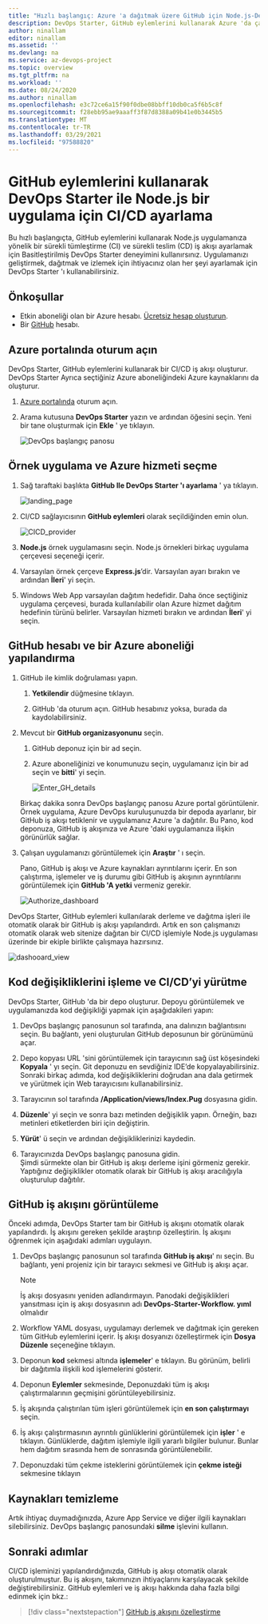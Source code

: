 ```yaml
---
title: "Hızlı başlangıç: Azure 'a dağıtmak üzere GitHub için Node.js-DevOps Starter için bir CI/CD iş akışı oluşturma"
description: DevOps Starter, GitHub eylemlerini kullanarak Azure 'da çalışmaya başlamanızı kolaylaştırır.
author: ninallam
editor: ninallam
ms.assetid: ''
ms.devlang: na
ms.service: az-devops-project
ms.topic: overview
ms.tgt_pltfrm: na
ms.workload: ''
ms.date: 08/24/2020
ms.author: ninallam
ms.openlocfilehash: e3c72ce6a15f90f0dbe08bbff10db0ca5f6b5c8f
ms.sourcegitcommit: f28ebb95ae9aaaff3f87d8388a09b41e0b3445b5
ms.translationtype: MT
ms.contentlocale: tr-TR
ms.lasthandoff: 03/29/2021
ms.locfileid: "97588820"
---
```

# <a name="set-up-cicd-for-a-nodejs-app-with-devops-starter-using-github-actions"></a>GitHub eylemlerini kullanarak DevOps Starter ile Node.js bir uygulama için CI/CD ayarlama

Bu hızlı başlangıçta, GitHub eylemlerini kullanarak Node.js uygulamanıza yönelik bir sürekli tümleştirme (CI) ve sürekli teslim (CD) iş akışı ayarlamak için Basitleştirilmiş DevOps Starter deneyimini kullanırsınız. Uygulamanızı geliştirmek, dağıtmak ve izlemek için ihtiyacınız olan her şeyi ayarlamak için DevOps Starter 'ı kullanabilirsiniz. 

## <a name="prerequisites"></a>Önkoşullar

- Etkin aboneliği olan bir Azure hesabı. [Ücretsiz hesap oluşturun](https://azure.microsoft.com/free/?ref=microsoft.com&utm_source=microsoft.com&utm_medium=docs&utm_campaign=visualstudio). 
- Bir [GitHub](https://github.com/) hesabı.

## <a name="sign-in-to-the-azure-portal"></a>Azure portalında oturum açın

DevOps Starter, GitHub eylemlerini kullanarak bir CI/CD iş akışı oluşturur. DevOps Starter Ayrıca seçtiğiniz Azure aboneliğindeki Azure kaynaklarını da oluşturur.

1. [Azure portalında](https://portal.azure.com) oturum açın.

1. Arama kutusuna **DevOps Starter** yazın ve ardından öğesini seçin. Yeni bir tane oluşturmak için **Ekle** ' ye tıklayın.

    ![DevOps başlangıç panosu](_img/azure-devops-starter-aks/search-devops-starter.png)

## <a name="select-a-sample-application-and-azure-service"></a>Örnek uygulama ve Azure hizmeti seçme

1. Sağ taraftaki başlıkta **GitHub Ile DevOps Starter 'ı ayarlama** ' ya tıklayın.

    ![landing_page](_img/azure-devops-project-nodejs/landing-page.png)

1. CI/CD sağlayıcısının **GitHub eylemleri** olarak seçildiğinden emin olun.

    ![CICD_provider](_img/azure-devops-project-nodejs/provider-selection.png)

1. **Node.js** örnek uygulamasını seçin. Node.js örnekleri birkaç uygulama çerçevesi seçeneği içerir.

1. Varsayılan örnek çerçeve **Express.js**’dir. Varsayılan ayarı bırakın ve ardından **İleri**' yi seçin.   

2. Windows Web App varsayılan dağıtım hedefidir. Daha önce seçtiğiniz uygulama çerçevesi, burada kullanılabilir olan Azure hizmet dağıtım hedefinin türünü belirler. Varsayılan hizmeti bırakın ve ardından **İleri**' yi seçin.
 
## <a name="configure-github-account-and-an-azure-subscription"></a>GitHub hesabı ve bir Azure aboneliği yapılandırma 

1. GitHub ile kimlik doğrulaması yapın.

   1. **Yetkilendir** düğmesine tıklayın. 
   
   1. GitHub 'da oturum açın. GitHub hesabınız yoksa, burada da kaydolabilirsiniz.

2. Mevcut bir **GitHub organizasyonunu** seçin. 
   
   1. GitHub deponuz için bir ad seçin. 
   
   1. Azure aboneliğinizi ve konumunuzu seçin, uygulamanız için bir ad seçin ve **bitti**' yi seçin.
    
       ![Enter_GH_details](_img/azure-devops-project-nodejs/gh-details.png)


    Birkaç dakika sonra DevOps başlangıç panosu Azure portal görüntülenir. Örnek uygulama, Azure DevOps kuruluşunuzda bir depoda ayarlanır, bir GitHub iş akışı tetiklenir ve uygulamanız Azure 'a dağıtılır. Bu Pano, kod deponuza, GitHub iş akışınıza ve Azure 'daki uygulamanıza ilişkin görünürlük sağlar.
   
3. Çalışan uygulamanızı görüntülemek için **Araştır** ' ı seçin.
    
    Pano, GitHub iş akışı ve Azure kaynakları ayrıntılarını içerir. En son çalıştırma, işlemeler ve iş durumu gibi GitHub iş akışının ayrıntılarını görüntülemek için **GitHub 'A yetki** vermeniz gerekir.
   
   ![Authorize_dashboard](_img/azure-devops-project-nodejs/authenticate-dashboard.png)

DevOps Starter, GitHub eylemleri kullanılarak derleme ve dağıtma işleri ile otomatik olarak bir GitHub iş akışı yapılandırdı. Artık en son çalışmanızı otomatik olarak web sitenize dağıtan bir CI/CD işlemiyle Node.js uygulaması üzerinde bir ekiple birlikte çalışmaya hazırsınız.

   ![dashooard_view](_img/azure-devops-project-nodejs/full-dashboard.png)

## <a name="commit-code-changes-and-execute-cicd"></a>Kod değişikliklerini işleme ve CI/CD’yi yürütme

DevOps Starter, GitHub 'da bir depo oluşturur. Depoyu görüntülemek ve uygulamanızda kod değişikliği yapmak için aşağıdakileri yapın:

1. DevOps başlangıç panosunun sol tarafında, ana dalınızın bağlantısını seçin. Bu bağlantı, yeni oluşturulan GitHub deposunun bir görünümünü açar.

1. Depo kopyası URL 'sini görüntülemek için tarayıcının sağ üst köşesindeki **Kopyala** ' yı seçin. Git deponuzu en sevdiğiniz IDE’de kopyalayabilirsiniz. Sonraki birkaç adımda, kod değişikliklerini doğrudan ana dala getirmek ve yürütmek için Web tarayıcısını kullanabilirsiniz.

1. Tarayıcının sol tarafında **/Application/views/Index.Pug** dosyasına gidin.

1. **Düzenle**' yi seçin ve sonra bazı metinden değişiklik yapın.
    Örneğin, bazı metinleri etiketlerden biri için değiştirin.

1. **Yürüt**' ü seçin ve ardından değişikliklerinizi kaydedin.

1. Tarayıcınızda DevOps başlangıç panosuna gidin.   
Şimdi sürmekte olan bir GitHub iş akışı derleme işini görmeniz gerekir. Yaptığınız değişiklikler otomatik olarak bir GitHub iş akışı aracılığıyla oluşturulup dağıtılır.

## <a name="view-the-github-workflow"></a>GitHub iş akışını görüntüleme

Önceki adımda, DevOps Starter tam bir GitHub iş akışını otomatik olarak yapılandırdı. İş akışını gereken şekilde araştırıp özelleştirin. İş akışını öğrenmek için aşağıdaki adımları uygulayın.

1. DevOps başlangıç panosunun sol tarafında **GitHub iş akışı**' nı seçin. Bu bağlantı, yeni projeniz için bir tarayıcı sekmesi ve GitHub iş akışı açar.
    > [!NOTE]
    > İş akışı dosyasını yeniden adlandırmayın. Panodaki değişiklikleri yansıtması için iş akışı dosyasının adı **DevOps-Starter-Workflow. yıml** olmalıdır

1. Workflow YAML dosyası, uygulamayı derlemek ve dağıtmak için gereken tüm GitHub eylemlerini içerir. İş akışı dosyanızı özelleştirmek için **Dosya Düzenle** seçeneğine tıklayın.

1. Deponun **kod** sekmesi altında **işlemeler**' e tıklayın. Bu görünüm, belirli bir dağıtımla ilişkili kod işlemelerini gösterir.

1. Deponun **Eylemler** sekmesinde, Deponuzdaki tüm iş akışı çalıştırmalarının geçmişini görüntüleyebilirsiniz.

1. İş akışında çalıştırılan tüm işleri görüntülemek için **en son çalıştırmayı** seçin.

1. İş akışı çalıştırmasının ayrıntılı günlüklerini görüntülemek için **işler** ' e tıklayın. Günlüklerde, dağıtım işlemiyle ilgili yararlı bilgiler bulunur. Bunlar hem dağıtım sırasında hem de sonrasında görüntülenebilir.

1. Deponuzdaki tüm çekme isteklerini görüntülemek için **çekme isteği** sekmesine tıklayın

## <a name="clean-up-resources"></a>Kaynakları temizleme

Artık ihtiyaç duymadığınızda, Azure App Service ve diğer ilgili kaynakları silebilirsiniz. DevOps başlangıç panosundaki **silme** işlevini kullanın.

## <a name="next-steps"></a>Sonraki adımlar

CI/CD işleminizi yapılandırdığınızda, GitHub iş akışı otomatik olarak oluşturulmuştur. Bu iş akışını, takımınızın ihtiyaçlarını karşılayacak şekilde değiştirebilirsiniz. GitHub eylemleri ve iş akışı hakkında daha fazla bilgi edinmek için bkz.:

> [!div class="nextstepaction"]
> [GitHub iş akışını özelleştirme](https://docs.github.com/actions/configuring-and-managing-workflows/configuring-and-managing-workflow-files-and-runs)
